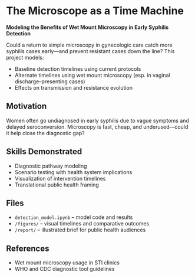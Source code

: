 # The Microscope as a Time Machine

**Modeling the Benefits of Wet Mount Microscopy in Early Syphilis Detection**

Could a return to simple microscopy in gynecologic care catch more syphilis cases early—and prevent resistant cases down the line? This project models:

- Baseline detection timelines using current protocols
- Alternate timelines using wet mount microscopy (esp. in vaginal discharge–presenting cases)
- Effects on transmission and resistance evolution

## Motivation
Women often go undiagnosed in early syphilis due to vague symptoms and delayed seroconversion. Microscopy is fast, cheap, and underused—could it help close the diagnostic gap?

## Skills Demonstrated
- Diagnostic pathway modeling
- Scenario testing with health system implications
- Visualization of intervention timelines
- Translational public health framing

## Files
- `detection_model.ipynb` – model code and results
- `/figures/` – visual timelines and comparative outcomes
- `/report/` – illustrated brief for public health audiences

## References
- Wet mount microscopy usage in STI clinics
- WHO and CDC diagnostic tool guidelines
